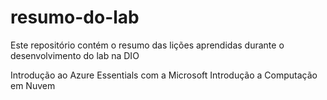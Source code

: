 # resumo-do-lab
Este repositório contém o resumo das lições aprendidas durante o desenvolvimento do lab na DIO

Introdução ao Azure Essentials com a Microsoft
Introdução a Computação em Nuvem
